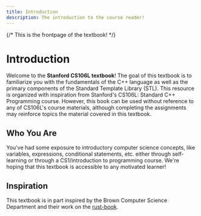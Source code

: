 ```yaml
---
title: Introduction
description: The introduction to the course reader!
---
```


{/* This is the frontpage of the textbook! */}

# Introduction

Welcome to the **Stanford CS106L textbook**! The goal of this textbook is to familiarize you with the fundamentals of the C++ language as well as the primary components of the Standard Template Library (STL). This resource is organized with inspiration from Stanford's CS106L: Standard C++ Programming course. However, this book can be used without reference to any of CS106L's course materials, although completing the assignments may reinforce topics the material covered in this textbook.

## Who You Are

You've had some exposure to introductory computer science concepts, like variables, expressions, conditional statements, etc. either through self-learning or through a CS1/introduction to programming course. We're hoping that this textbook is accessible to any motivated learner!

## Inspiration

This textbook is in part inspired by the Brown Computer Science Department and their work on the [rust-book](https://rust-book.cs.brown.edu/).
